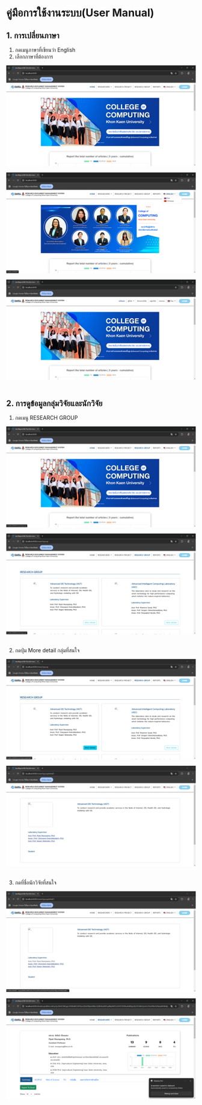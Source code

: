 # คู่มือการใช้งานระบบ(User Manual)

## 1. การเปลี่ยนภาษา 
1. กดเมนูภาษาที่เขียนว่า English
2. เลือกภาษาที่ต้องการ

![alt text](InitialProject/Manual_Pic/home.png)

![alt text](InitialProject/Manual_Pic/home_drop_lang.png)

![alt text](InitialProject/Manual_Pic/changed_lang.png)
<br>
<br>

## 2. การดูข้อมูลกลุ่มวิจัยและนักวิจัย
1. กดเมนู RESEARCH GROUP

![alt text](InitialProject/Manual_Pic/hover_research_group.png)

![alt text](InitialProject/Manual_Pic/research_group_page.png)
<br>
<br>

2. กดปุ่ม More detail กลุ่มที่สนใจ

![alt text](InitialProject/Manual_Pic/hover_more_detail.png)

![alt text](InitialProject/Manual_Pic/group_detail.png)
<br>
<br>

3. กดที่ชื่อนักวิจัยที่สนใจ

![alt text](InitialProject/Manual_Pic/hover_researcher.png)

![alt text](InitialProject/Manual_Pic/researcher_info_from_g.png)
